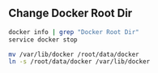 
## Change Docker Root Dir

```bash
docker info | grep "Docker Root Dir"
service docker stop

mv /var/lib/docker /root/data/docker
ln -s /root/data/docker /var/lib/docker

```
